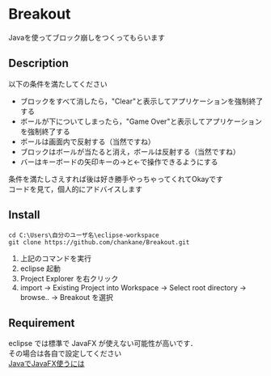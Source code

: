 # Breakout
Javaを使ってブロック崩しをつくってもらいます

## Description
以下の条件を満たしてください
- ブロックをすべて消したら，"Clear"と表示してアプリケーションを強制終了する
- ボールが下についてしまったら，"Game Over"と表示してアプリケーションを強制終了する
- ボールは画面内で反射する（当然ですね）
- ブロックはボールが当たると消え，ボールは反射する（当然ですね）
- バーはキーボードの矢印キーの→と←で操作できるようにする

条件を満たしさえすれば後は好き勝手やっちゃってくれてOkayです  
コードを見て，個人的にアドバイスします

## Install
```
cd C:\Users\自分のユーザ名\eclipse-workspace
git clone https://github.com/chankane/Breakout.git
```
1. 上記のコマンドを実行
1. eclipse 起動
1. Project Explorer を右クリック
1. import -> Existing Project into Workspace -> Select root directory -> browse.. -> Breakout を選択

## Requirement
eclipse では標準で JavaFX が使えない可能性が高いです．  
その場合は各自で設定してください  
[JavaでJavaFX使うには](https://web-dev.hatenablog.com/entry/eclipse/install-efxclipse)

